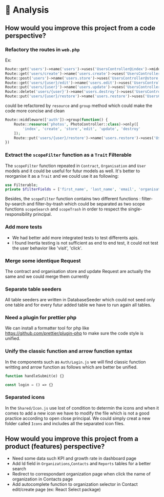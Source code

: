 # 🤔 Analysis

## How would you improve this project from a code perspective?

### Refactory the routes in `web.php`

Ex:

```php
Route::get('users')->name('users')->uses('UsersController@index')->middleware('remember', 'auth');
Route::get('users/create')->name('users.create')->uses('UsersController@create')->middleware('auth');
Route::post('users')->name('users.store')->uses('UsersController@store')->middleware('auth');
Route::get('users/{user}/edit')->name('users.edit')->uses('UsersController@edit')->middleware('auth');
Route::put('users/{user}')->name('users.update')->uses('UsersController@update')->middleware('auth');
Route::delete('users/{user}')->name('users.destroy')->uses('UsersController@destroy')->middleware('auth');
Route::put('users/{user}/restore')->name('users.restore')->uses('UsersController@restore')->middleware('auth');
```

could be refactored by `resource` and `group` method which could make the code more concise and clean

```php
Route::middleware(['auth'])->group(function() {
    Route::resource('photos', PhotoController::class)->only([
        'index', 'create', 'store','edit', 'update', 'destroy'
    ]);
    Route::put('users/{user}/restore')->name('users.restore')->uses('UsersController@restore');
})

```

### Extract the `scopeFilter` function as a `Trait` Filterable

The `scopeFilter` function repeated in `Contract`, `Organisation` and `User` models and it could be useful for futur models as well. It's better to reorganise it as a `Trait` and we could use it as following:

```php
use Filterable;
private $filterFields = ['first_name', 'last_name', 'email', 'organisation.name'];

```

Besides, the `scopeFilter` function contains two different functions : filter-by-search and filter-by-trash which could be separated
as two scope functions `scopeSearch` and `scopeTrash` in order to respect the single-responsibility principal.

### Add more tests

- We had better add more integrated tests to test differents apis.
- I found Inertia testing is not sufficient as end to end test, it could not test the user behavior like 'visit', 'click'.

### Merge some identique Request

The contract and organisation store and update Request are actually the same and we could merge them currently

### Separate table seeders

All table seeders are written in DatabaseSeeder which could not seed only one table and for every futur added table we have to run again all tables.

### Need a plugin for prettier php

We can install a formatter tool for php like https://github.com/prettier/plugin-php to make sure the code style is unified.

### Unify the classic function and arrow function syntax

In the components such as `Auth/Login.js` we will find classic function writting and arrow function as follows which are better be unified.

```php
function handleSubmit(e) {}

const login = () => {}
```

### Separated icons

In the `Shared/Icon.js` use lost of condition to determin the icons and when it comes to add a new icon we have to modify the file which is not a good practice according to open close principal. We could simply creat a new folder called `Icons` and includes all the separated icon files.

## How would you improve this project from a product (features) perspective?

- Need some data such KPI and growth rate in dashboard page
- Add Id field in `Organizations`,`Contacts` and `Reports` tables for a better search
- Redirect to correspondant organization page when click the name of organization in Contacts page
- Add autocomplete function to organization selector in Contact edit/create page (ex: React Select package)

